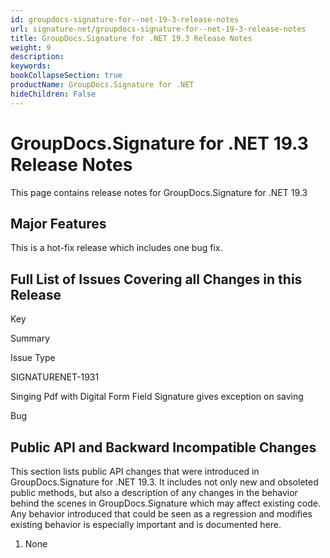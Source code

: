 ```yaml
---
id: groupdocs-signature-for--net-19-3-release-notes
url: signature-net/groupdocs-signature-for--net-19-3-release-notes
title: GroupDocs.Signature for .NET 19.3 Release Notes
weight: 9
description: 
keywords: 
bookCollapseSection: true
productName: GroupDocs.Signature for .NET
hideChildren: False
---
```


# GroupDocs.Signature for .NET 19.3 Release Notes


This page contains release notes for GroupDocs.Signature for .NET 19.3

## Major Features

This is a hot-fix release which includes one bug fix.

## Full List of Issues Covering all Changes in this Release

Key

Summary

Issue Type

SIGNATURENET-1931

Singing Pdf with Digital Form Field Signature gives exception on saving

Bug

## Public API and Backward Incompatible Changes

This section lists public API changes that were introduced in GroupDocs.Signature for .NET 19.3. It includes not only new and obsoleted public methods, but also a description of any changes in the behavior behind the scenes in GroupDocs.Signature which may affect existing code. Any behavior introduced that could be seen as a regression and modifies existing behavior is especially important and is documented here.

1.  None
    

